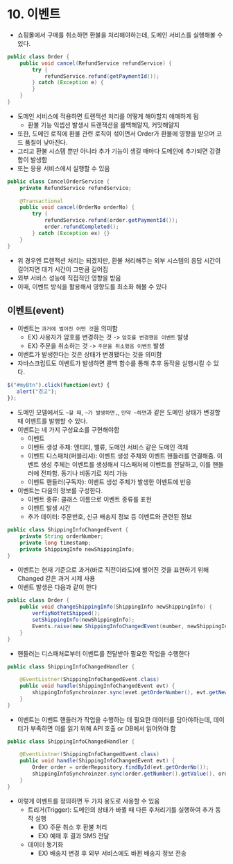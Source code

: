 # 10. 이벤트

- 쇼핑몰에서 구매를 취소하면 환불을 처리해야하는데, 도메인 서비스를 실행해볼 수 있다.

```java
public class Order {
    public void cancel(RefundService refundService) {
        try {
            refundService.refund(getPaymentId());
        } catch (Exception e) {
        }
    }
}
```

- 도메인 서비스에 적용하면 트랜잭션 처리를 어떻게 해야할지 애매하게 됨
  - 환불 기능 익셉션 발생시 트랜잭션을 롤백해얄지, 커밋해얄지
- 또한, 도메인 로직에 환불 관련 로직이 섞이면서 Order가 환불에 영향을 받으며 코드 품질이 낮아진다.
- 그리고 환불 시스템 뿐만 아니라 추가 기능이 생길 때마다 도메인에 추가되면 강결합이 발생함
- 또는 응용 서비스에서 실행할 수 있음

```java
public class CancelOrderService {
    private RefundService refundService;
    
    @Transactional
    public void cancel(OrderNo orderNo) {
        try {
            refundService.refund(order.getPaymentId());
            order.refundCompleted();
        } catch (Exception ex) {}
    }
}
```

-  위 경우엔 트랜잭션 처리는 되겠지만, 환불 처리해주는 외부 시스템의 응답 시간이 길어지면 대기 시간이 그만큼 길어짐
  - 외부 서비스 성능에 직접적인 영향을 받음
- 이때, 이벤트 방식을 활용해서 영향도를 최소화 해볼 수 있다

## 이벤트(event)

- 이벤트는 `과거에 벌어진 어떤 것`을 의미함
  - EX) 사용자가 암호를 변경하는 것 -> `암호를 변경했음 이벤트` 발생
  - EX) 주문을 취소하는 것 -> `주문을 취소했음 이벤트` 발생
- 이벤트가 발생한다는 것은 상태가 변경됐다는 것을 의미함
- 자바스크립트도 이벤트가 발생하면 콜백 함수를 통해 추후 동작을 실행시킬 수 있다.

```javascript
$("#myBtn").click(function(evt) {
   alert("경고"); 
});
```

- 도메인 모델에서도 `~할 때`, `~가 발생하면,`, `만약 ~하면`과 같은 도메인 상태가 변경할 때 이벤트를 발행할 수 있다.
- 이벤트는 네 가지 구성요소를 구현해야함
  - 이벤트
  - 이벤트 생성 주체: 엔티티, 밸류, 도메인 서비스 같은 도메인 객체
  - 이벤트 디스패처(퍼블리셔): 이벤트 생성 주체와 이벤트 핸들러를 연결해줌. 이벤트 생성 주체는 이벤트를 생성해서 디스패처에 이벤트를 전달하고, 이를 핸들러에 전파함. 동기나 비동기로 처리 가능
  - 이벤트 핸들러(구독자): 이벤트 생성 주체가 발생한 이벤트에 반응
- 이벤트는 다음의 정보를 구성한다.
  - 이벤트 종류: 클래스 이름으로 이벤트 종류를 표현
  - 이벤트 발생 시간
  - 추가 데이터: 주문번호, 신규 배송지 정보 등 이벤트와 관련된 정보

```java
public class ShippingInfoChangedEvent {
    private String orderNumber;
    private long timestamp;
    private ShippingInfo newShippingInfo;
}
```

- 이벤트는 현재 기준으로 과거(바로 직전이라도)에 벌어진 것을 표현하기 위해 Changed 같은 과거 시제 사용
- 이벤트 발생은 다음과 같이 한다

```java
public class Order {
    public void changeShippingInfo(ShippingInfo newShippingInfo) {
        verfiyNotYetShipped();
        setShippingInfo(newShippingInfo);
        Events.raise(new ShippingInfoChangedEvent(number, newShippingInfo));
    }
} 
```

- 핸들러는 디스패처로부터 이벤트를 전달받아 필요한 작업을 수행한다

```java
public class ShippingInfoChangedHandler {
    
    @EventListner(ShippingInfoChangedEvent.class)
    public void handle(ShippingInfoChangedEvent evt) {
        shippingInfoSynchroinzer.sync(evet.getOrderNumber(), evt.getNewShippingInfo());
    }
}
```

- 이벤트는 이벤트 핸들러가 작업을 수행하는 데 필요한 데이터를 담아야하는데, 데이터가 부족하면 이를 읽기 위해 API 호출 or DB에서 읽어와야 함

```java
public class ShippingInfoChangedHandler {
    
    @EventListner(ShippingInfoChangedEvent.class)
    public void handle(ShippingInfoChangedEvent evt) {
        Order order = orderRepository.findById(evt.getOrderNo());
        shippingInfoSynchroinzer.sync(order.getNumber().getValue(), order.getShippingInfo());
    }
}
```

- 이렇게 이벤트를 정의하면 두 가지 용도로 사용할 수 있음
  - 트리거(Trigger): 도메인의 상태가 바뀔 때 다른 후처리기를 실행하여 추가 동작 실행
    - EX) 주문 취소 후 환불 처리
    - EX) 예매 후 결과 SMS 전달
  - 데이터 동기화
    - EX) 배송지 변경 후 외부 서비스에도 바뀐 배송지 정보 전송